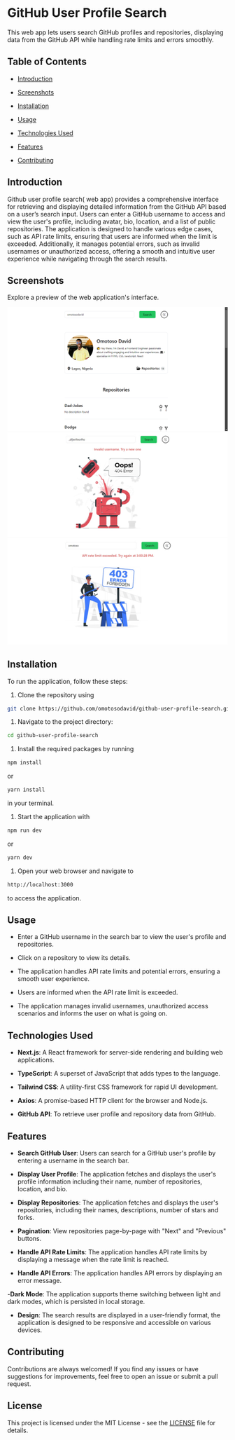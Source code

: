 # GitHub User Profile Search

This web app lets users search GitHub profiles and repositories, displaying data from the GitHub API while handling rate limits and errors smoothly.

## Table of Contents

- [Introduction](#introduction)

- [Screenshots](#screenshots)

- [Installation](#installation)

- [Usage](#usage)

- [Technologies Used](#technologies-used)

- [Features](#features)

- [Contributing](#contributing)

## Introduction

Github user profile search( web app) provides a comprehensive interface for retrieving and displaying detailed information from the GitHub API based on a user’s search input. Users can enter a GitHub username to access and view the user's profile, including avatar, bio, location, and a list of public repositories. The application is designed to handle various edge cases, such as API rate limits, ensuring that users are informed when the limit is exceeded. Additionally, it manages potential errors, such as invalid usernames or unauthorized access, offering a smooth and intuitive user experience while navigating through the search results.

## Screenshots

Explore a preview of the web application's interface.

![validusername](./screenshots/ValidUser.png)
![invalidusername](./screenshots/InvalidUser.jpg)
![rateLimit](./screenshots/RateLimit.jpg)

## Installation

To run the application, follow these steps:

1. Clone the repository using

```bash
git clone https://github.com/omotosodavid/github-user-profile-search.git
```

1. Navigate to the project directory:

```bash
cd github-user-profile-search
```

1. Install the required packages by running

```bash
npm install
```

or

```bash
yarn install
```

in your terminal.

1. Start the application with

```bash
npm run dev
```

or

```bash
yarn dev
```

1. Open your web browser and navigate to

```bash
http://localhost:3000
```

to access the application.

## Usage

- Enter a GitHub username in the search bar to view the user's profile and
  repositories.

- Click on a repository to view its details.

- The application handles API rate limits and potential errors, ensuring a smooth user experience.

- Users are informed when the API rate limit is exceeded.

- The application manages invalid usernames, unauthorized access scenarios and informs the user on what is going on.

## Technologies Used

- **Next.js**: A React framework for server-side rendering and building web applications.

- **TypeScript**: A superset of JavaScript that adds types to the language.

- **Tailwind CSS**: A utility-first CSS framework for rapid UI development.

- **Axios**: A promise-based HTTP client for the browser and Node.js.

- **GitHub API**: To retrieve user profile and repository data from GitHub.

## Features

- **Search GitHub User**: Users can search for a GitHub user's profile by entering a username in the search bar.

- **Display User Profile**: The application fetches and displays the user's profile information including their name, number of repositories, location, and bio.

- **Display Repositories**: The application fetches and displays the user's repositories, including their names, descriptions, number of stars and forks.

- **Pagination**: View repositories page-by-page with "Next" and "Previous" buttons.

- **Handle API Rate Limits**: The application handles API rate limits by displaying a message when the rate limit is reached.

- **Handle API Errors**: The application handles API errors by displaying an error message.

-**Dark Mode**: The application supports theme switching between light and dark modes, which is persisted in local storage.

- **Design**: The search results are displayed in a user-friendly format, the application is designed to be responsive and accessible on various devices.

## Contributing

Contributions are always welcomed! If you find any issues or have suggestions for improvements, feel free to open an issue or submit a pull request.

## License

This project is licensed under the MIT License - see the [LICENSE](./LICENSE) file for details.
